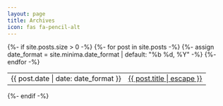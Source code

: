 ```yaml
---
layout: page
title: Archives
icon: fas fa-pencil-alt
---
```

<tbody>
    {%- if site.posts.size > 0 -%}
    <table>
      {%- for post in site.posts -%}
      <tr>
        {%- assign date_format = site.minima.date_format | default: "%b %d, %Y" -%}
        <td>
          <span class="post-meta">{{ post.date | date: date_format }}</span>
        </td>
        <td>
          <a class="post-link" href="{{ post.url | relative_url }}">
            {{ post.title | escape }}
          </a>
        </td>
    </tr>
      {%- endfor -%}
  </table>

  {%- endif -%}